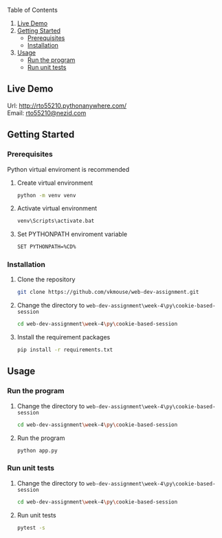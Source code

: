 Table of Contents
1. [Live Demo](#live-demo)
1. [Getting Started](#getting-started)
    - [Prerequisites](#prerequisites)
    - [Installation](#installation)
2. [Usage](#usage)
    - [Run the program](#run-the-program)
    - [Run unit tests](#run-unit-tests)

## Live Demo

Url: http://rto55210.pythonanywhere.com/  
Email: rto55210@nezid.com  

## Getting Started

### Prerequisites

Python virtual enviroment is recommended
1. Create virtual environment
   ```sh
   python -m venv venv
   ```
2. Activate virtual environment
   ```sh
   venv\Scripts\activate.bat
   ```
3. Set PYTHONPATH enviroment variable
   ```sh
   SET PYTHONPATH=%CD%
   ```

### Installation

1. Clone the repository
   ```sh
   git clone https://github.com/vkmouse/web-dev-assignment.git
   ```
2. Change the directory to `web-dev-assignment\week-4\py\cookie-based-session`
   ```sh
   cd web-dev-assignment\week-4\py\cookie-based-session
   ```
3. Install the requirement packages
   ```sh
   pip install -r requirements.txt
   ```

## Usage

### Run the program

1. Change the directory to `web-dev-assignment\week-4\py\cookie-based-session`
   ```sh
   cd web-dev-assignment\week-4\py\cookie-based-session
   ```
2. Run the program
   ```sh
   python app.py
   ```

### Run unit tests

1. Change the directory to `web-dev-assignment\week-4\py\cookie-based-session`
   ```sh
   cd web-dev-assignment\week-4\py\cookie-based-session
   ```
2. Run unit tests
   ```sh
   pytest -s
   ```
